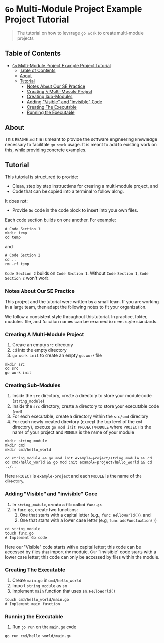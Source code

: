 # `Go` Multi-Module Project Example Project Tutorial

> The tutorial on how to leverage `go work` to create multi-module projects

## Table of Contents

- [`Go` Multi-Module Project Example Project Tutorial](#go-multi-module-project-example-project-tutorial)
  - [Table of Contents](#table-of-contents)
  - [About](#about)
  - [Tutorial](#tutorial)
    - [Notes About Our SE Practice](#notes-about-our-se-practice)
    - [Creating A Multi-Module Project](#creating-a-multi-module-project)
    - [Creating Sub-Modules](#creating-sub-modules)
    - [Adding "Visible" and "invisible" Code](#adding-visible-and-invisible-code)
    - [Creating The Executable](#creating-the-executable)
    - [Running the Executable](#running-the-executable)

## About

This `README.md` file is meant to provide the software engineering knowledge
necessary to facilitate `go work` usage. It is meant to add to existing work on
this, while providing concrete examples.

## Tutorial

This tutorial is structured to provide:

- Clean, step by step instructions for creating a multi-module project, and
- Code that can be copied into a terminal to follow along.

It does not:

- Provide `Go` code in the code block to insert into your own files.

Each code section builds on one another. For example:

```shell
# Code Section 1
mkdir temp
cd temp
```

and

```shell
# Code Section 2
cd ..
rm -rf temp
```

`Code Section 2` builds on `Code Section 1`. Without `Code Section 1`,
`Code Section 2` won't work.

### Notes About Our SE Practice

This project and the tutorial were written by a small team. If you are working
in a large team, then adapt the following notes to fit your organization.

We follow a consistent style throughout this tutorial. In practice, folder,
modules, file, and function names can be renamed to meet style standards.

### Creating A Multi-Module Project

1. Create an empty `src` directory
1. `cd` into the empty directory
1. `go work init` to create an empty `go.work` file

```shell
mkdir src
cd src
go work init
```

### Creating Sub-Modules

1. Inside the `src` directory, create a directory to store your module code
   (`string_module`)
1. Inside the `src` directory, create a directory to store your executable code
   (`cmd`)
1. For each executable, create a directory within the `src/cmd` directory
1. For each newly created directory (except the top level of the `cmd`
   directory), execute `go mod init PROJECT/MODULE` where `PROJECT` is the name
   of your project and `MODULE` is the name of your module

```shell
mkdir string_module
mkdir cmd
mkdir cmd/hello_world

cd string_module && go mod init example-project/string_module && cd ..
cd cmd/hello_world && go mod init example-project/hello_world && cd ../..
```

Here `PROJECT` is `example-project` and each `MODULE` is the name of the
directory.

### Adding "Visible" and "invisible" Code

1. In `string_module`, create a file called `func.go`
1. In `func.go`, create two functions:
   1. One that starts with a capital letter (e.g., `func HelloWorld()`), and
   1. One that starts with a lower case letter (e.g, `func addPunctuation()`)

```shell
cd string_module
touch func.go
# Implement Go code
```

Here our "Visible" code starts with a capital letter; this code can be accessed
by files that import the module. Our "invisible" code starts with a lower case
letter; this code can only be accessed by files within the module.

### Creating The Executable

1. Create `main.go` in `cmd/hello_world`
1. Import `string_module` as `sm`
1. Implement `main` function that uses `sm.HelloWorld()`

```shell
touch cmd/hello_world/main.go
# Implement main function
```

### Running the Executable

1. Run `go run` on the `main.go` code

`go run cmd/hello_world/main.go`
